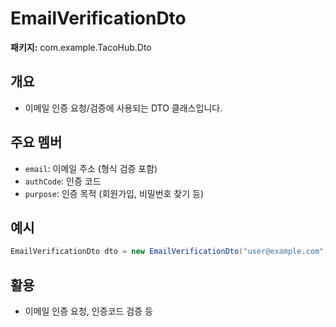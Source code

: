 # EmailVerificationDto

**패키지:** com.example.TacoHub.Dto

## 개요
- 이메일 인증 요청/검증에 사용되는 DTO 클래스입니다.

## 주요 멤버
- `email`: 이메일 주소 (형식 검증 포함)
- `authCode`: 인증 코드
- `purpose`: 인증 목적 (회원가입, 비밀번호 찾기 등)

## 예시
```java
EmailVerificationDto dto = new EmailVerificationDto("user@example.com", "123456", "회원가입");
```

## 활용
- 이메일 인증 요청, 인증코드 검증 등
